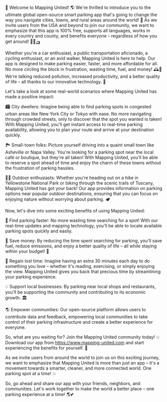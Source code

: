 🚨 Welcome to Mapping United! 🌎 We're thrilled to introduce you to the ultimate global open-source smart parking app that's going to change the way you navigate cities, towns, and rural areas around the world! 🌟 As we invite users from the USA and beyond to join our community, we want to emphasize that this app is 100% free, supports all languages, works in every country and county, and benefits everyone – regardless of how you get around! 🚌🚂🛺

Whether you're a car enthusiast, a public transportation aficionado, a cycling enthusiast, or an avid walker, Mapping United is here to help. Our app is designed to make parking easier, faster, and more affordable for all. No more circling the block in frustration, wasting time, fuel, and money! 🕰️💸 We're talking reduced pollution, increased productivity, and a better quality of life – all thanks to our innovative technology. 💪

Let's take a look at some real-world scenarios where Mapping United has made a positive impact:

🏙️ City dwellers: Imagine being able to find parking spots in congested urban areas like New York City or Tokyo with ease. No more navigating through crowded streets, only to discover that the spot you wanted is taken! With Mapping United, you'll get instant access to real-time parking availability, allowing you to plan your route and arrive at your destination quickly.

🏞️ Small-town folks: Picture yourself driving into a quaint small town like Asheville or Napa Valley. You're looking for a parking spot near the local café or boutique, but they're all taken! With Mapping United, you'll be able to reserve a spot ahead of time and enjoy the charm of these towns without the frustration of parking hassles.

🏃‍♀️ Outdoor enthusiasts: Whether you're heading out on a hike in Yellowstone National Park or biking through the scenic trails of Tuscany, Mapping United has got your back! Our app provides information on parking options near popular outdoor destinations, ensuring that you can focus on enjoying nature without worrying about parking. 🏕️

Now, let's dive into some exciting benefits of using Mapping United:

🚀 Find parking faster: No more wasting time searching for a spot! With our real-time updates and mapping technology, you'll be able to locate available parking spots quickly and easily.

💸 Save money: By reducing the time spent searching for parking, you'll save fuel, reduce emissions, and enjoy a better quality of life – all while staying within your budget! 💸

🌟 Regain lost time: Imagine having an extra 30 minutes each day to do something you love – whether it's reading, exercising, or simply enjoying the view. Mapping United gives you back that precious time by streamlining your parking experience.

💡 Support local businesses: By parking near local shops and restaurants, you'll be supporting the community and contributing to its economic growth. 🏛️

🌎 Empower communities: Our open-source platform allows users to contribute data and feedback, empowering local communities to take control of their parking infrastructure and create a better experience for everyone.

So, what are you waiting for? Join the Mapping United community today! 💥 Download our app from https://www.mapping-united.com and start experiencing the benefits for yourself. 📲

As we invite users from around the world to join us on this exciting journey, we want to emphasize that Mapping United is more than just an app – it's a movement towards a smarter, cleaner, and more connected world. One parking spot at a time! 💥

So, go ahead and share our app with your friends, neighbors, and communities. Let's work together to make the world a better place – one parking experience at a time! 🌎💕